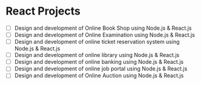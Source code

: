# React Projects

- [ ] Design and development of Online Book Shop using Node.js & React.js
- [ ] Design and development of Online Examination using Node.js & React.js
- [ ] Design and development of online ticket reservation system using Node.js & React.js
- [ ] Design and development of online library using Node.js & React.js
- [ ] Design and development of online banking using Node.js & React.js
- [ ] Design and development of online job portal using Node.js & React.js
- [ ] Design and development of Online Auction using Node.js & React.js 